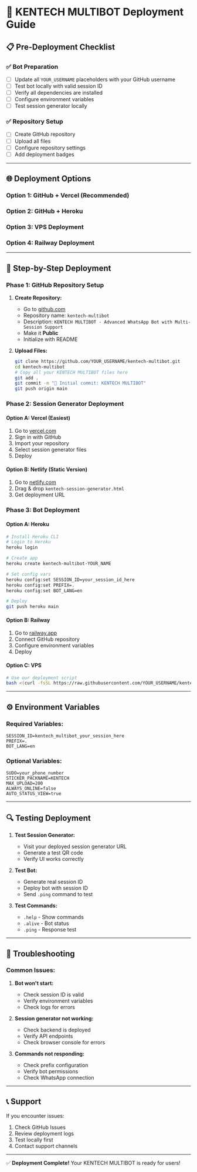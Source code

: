 # 🚀 KENTECH MULTIBOT Deployment Guide

## 📋 Pre-Deployment Checklist

### ✅ **Bot Preparation**
- [ ] Update all `YOUR_USERNAME` placeholders with your GitHub username
- [ ] Test bot locally with valid session ID
- [ ] Verify all dependencies are installed
- [ ] Configure environment variables
- [ ] Test session generator locally

### ✅ **Repository Setup**
- [ ] Create GitHub repository
- [ ] Upload all files
- [ ] Configure repository settings
- [ ] Add deployment badges

---

## 🌐 **Deployment Options**

### Option 1: GitHub + Vercel (Recommended)
### Option 2: GitHub + Heroku
### Option 3: VPS Deployment
### Option 4: Railway Deployment

---

## 🎯 **Step-by-Step Deployment**

### **Phase 1: GitHub Repository Setup**

1. **Create Repository:**
   - Go to [github.com](https://github.com/new)
   - Repository name: `kentech-multibot`
   - Description: `KENTECH MULTIBOT - Advanced WhatsApp Bot with Multi-Session Support`
   - Make it **Public**
   - Initialize with README

2. **Upload Files:**
   ```bash
   git clone https://github.com/YOUR_USERNAME/kentech-multibot.git
   cd kentech-multibot
   # Copy all your KENTECH MULTIBOT files here
   git add .
   git commit -m "🚀 Initial commit: KENTECH MULTIBOT"
   git push origin main
   ```

### **Phase 2: Session Generator Deployment**

#### **Option A: Vercel (Easiest)**
1. Go to [vercel.com](https://vercel.com)
2. Sign in with GitHub
3. Import your repository
4. Select session generator files
5. Deploy

#### **Option B: Netlify (Static Version)**
1. Go to [netlify.com](https://netlify.com)
2. Drag & drop `kentech-session-generator.html`
3. Get deployment URL

### **Phase 3: Bot Deployment**

#### **Option A: Heroku**
```bash
# Install Heroku CLI
# Login to Heroku
heroku login

# Create app
heroku create kentech-multibot-YOUR_NAME

# Set config vars
heroku config:set SESSION_ID=your_session_id_here
heroku config:set PREFIX=.
heroku config:set BOT_LANG=en

# Deploy
git push heroku main
```

#### **Option B: Railway**
1. Go to [railway.app](https://railway.app)
2. Connect GitHub repository
3. Configure environment variables
4. Deploy

#### **Option C: VPS**
```bash
# Use our deployment script
bash <(curl -fsSL https://raw.githubusercontent.com/YOUR_USERNAME/kentech-multibot/main/deploy.sh)
```

---

## ⚙️ **Environment Variables**

### **Required Variables:**
```env
SESSION_ID=kentech_multibot_your_session_here
PREFIX=.
BOT_LANG=en
```

### **Optional Variables:**
```env
SUDO=your_phone_number
STICKER_PACKNAME=KENTECH
MAX_UPLOAD=200
ALWAYS_ONLINE=false
AUTO_STATUS_VIEW=true
```

---

## 🔍 **Testing Deployment**

1. **Test Session Generator:**
   - Visit your deployed session generator URL
   - Generate a test QR code
   - Verify UI works correctly

2. **Test Bot:**
   - Generate real session ID
   - Deploy bot with session ID
   - Send `.ping` command to test

3. **Test Commands:**
   - `.help` - Show commands
   - `.alive` - Bot status
   - `.ping` - Response test

---

## 🐛 **Troubleshooting**

### **Common Issues:**

1. **Bot won't start:**
   - Check session ID is valid
   - Verify environment variables
   - Check logs for errors

2. **Session generator not working:**
   - Check backend is deployed
   - Verify API endpoints
   - Check browser console for errors

3. **Commands not responding:**
   - Check prefix configuration
   - Verify bot permissions
   - Check WhatsApp connection

---

## 📞 **Support**

If you encounter issues:
1. Check GitHub Issues
2. Review deployment logs
3. Test locally first
4. Contact support channels

---

✅ **Deployment Complete!** Your KENTECH MULTIBOT is ready for users!
